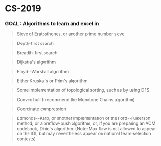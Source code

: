# CS-2019

### GOAL : Algorithms to learn and excel in
> Sieve of Eratosthenes, or another prime number sieve

> Depth-first search

> Breadth-first search

> Dijkstra's algorithm

> Floyd--Warshall algorithm

> Either Kruskal's or Prim's algorithm

> Some implementation of topological sorting, such as by using DFS

> Convex hull (I recommend the Monotone Chains algorithm)

> Coordinate compression

> Edmonds--Karp, or another implementation of the Ford--Fulkerson method; or a preflow-push algorithm; or, if you are preparing an ACM codebook, Dinic's algorithm. (Note: Max flow is not allowed to appear on the IOI, but may nevertheless appear on national team-selection contests)
